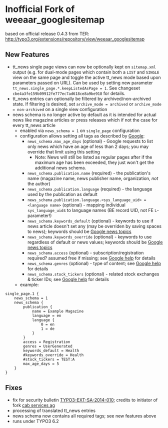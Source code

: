 Inofficial Fork of weeaar_googlesitemap
=======================================

based on official release 0.4.3 from TER:
http://typo3.org/extensions/repository/view/weeaar_googlesitemap

New Features
------------

  * tt_news single page views can now be optionally kept on `sitemap.xml` output (e.g. for dual-mode pages which contain both a `LIST` and `SINGLE` view on the same page and toggle the active tt_news mode based upon parameters passed on URL). Can be used by setting new parameter `tt_news.single_page.*.keepListedAsPage = 1`. See changeset `cbe4a3fe159b09912fe777ec7ad618ce8a9be918` for details.
  * tt_news entries can optionally be filtered by archived/non-archived state. If filtering is desired, set `archive_mode = archived` or `archive_mode = non-archived` on a single view configuration
  * news schema is no longer active by default as it is intended for actual news like magazine articles or press releases which if not the case for every tt_news article
    * enabled via `news_schema = 1` on `single_page` configuration
    * configuration allows setting all tags as described by [Google](https://support.google.com/news/publisher/answer/74288):
      * `news_schema.max_age_days` (optional) - Google requests to list only news which have an age of less than 2 days; you may override that limit using this setting
        * Note: News will still be listed as regular pages after if the maximum age has been exceeded, they just won't get the additional news schema.
      * `news_schema.publication.name` (required) - the publication's name (magazine name, news publisher name, organization, *not* the author)
      * `news_schema.publication.language` (required) - the language used by the publication as default
      * `news_schema.publication.language.<sys_language_uid> = <language name>` (optional) - mapping individual `sys_language_uid`s to language names (BE record UID, not FE `L`-parameter!)
      * `news_schema.keywords_default` (optional) - keywords to use if news article doesn't set any (may be overriden by saving spaces to news); keywords should be [Google news topics](https://support.google.com/news/publisher/answer/116037)
      * `news_schema.keywords_override` (optional) - keywords to use regardless of default or news values; keywords should be [Google news topics](https://support.google.com/news/publisher/answer/116037)
      * `news_schema.access` (optional) - subscription/registration required? assumed free if missing; see [Google help](https://support.google.com/news/publisher/answer/74288) for details
      * `news_schema.genres` (optional) - type of content; see [Google help](https://support.google.com/news/publisher/answer/93992) for details
      * `news_schema.stock_tickers` (optional) - related stock exchanges & ticker IDs; see [Google help](https://support.google.com/news/publisher/answer/74288) for details
    * example:
```
single_page.1 {
    news_schema = 1
    news_schema {
        publication {
            name = Example Magazine
            language = en
            language {
                0 = en
                1 = de
            }
        }
        access = Registration
        genres = UserGenerated
        keywords_default = Health
        #keywords_override = Health
        #stock_tickers = TEST:A
        max_age_days = 5
    }
}
```

Fixes
-----

  * fix for security bulletin [TYPO3-EXT-SA-2014-010](http://typo3.org/teams/security/security-bulletins/typo3-extensions/typo3-ext-sa-2014-010/); credits to initiator of fork [cab services ag](https://github.com/cabservicesag/weeaar_googlesitemap)
  * processing of translated tt_news entries
  * news schema now contains all required tags; see new features above
  * runs under TYPO3 6.2
